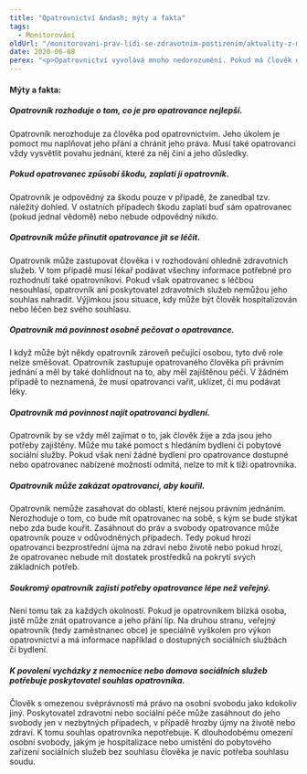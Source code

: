 ```yaml
---
title: "Opatrovnictví &ndash; mýty a fakta"
tags:
  - Monitorování
oldUrl: "/monitorovani-prav-lidi-se-zdravotnim-postizenim/aktuality-z-monitorovani/aktuality-z-monitorovani-2020/opatrovnictvi-myty-a-fakta/"
date: 2020-06-08
perex: "<p>Opatrovnictví vyvolává mnoho nedorozumění. Pokud má člověk opatrovníka, neznamená to, že pozbyl všechna svá práva a že za něj o všem rozhoduje někdo jiný. Opatrovník má opatrovanému především pomáhat naplňovat jeho potřeby a chránit jeho práva, nikoli jednat proti jeho vůli. Nejčastější mýty a fakta týkající se opatrovnictví přinášíme níže. </p>"
---
```


<!-- imported from the old website -->

<h4>Mýty a fakta:</h4><h5>Opatrovník rozhoduje o tom, co je pro opatrovance nejlepší.</h5><p>Opatrovník nerozhoduje za člověka pod opatrovnictvím. Jeho úkolem je pomoct mu naplňovat jeho přání a chránit jeho práva. Musí také opatrovanci vždy vysvětlit povahu jednání, které za něj činí a jeho důsledky.</p><h5>Pokud opatrovanec způsobí škodu, zaplatí ji opatrovník.</h5><p>Opatrovník je odpovědný za škodu pouze v případě, že zanedbal tzv. náležitý dohled. V ostatních případech škodu zaplatí buď sám opatrovanec (pokud jednal vědomě) nebo nebude odpovědný nikdo.</p><h5>Opatrovník může přinutit opatrovance jít se léčit.</h5><p>Opatrovník může zastupovat člověka i v rozhodování ohledně zdravotních služeb. V tom případě musí lékař podávat všechny informace potřebné pro rozhodnutí také opatrovníkovi. Pokud však opatrovanec s léčbou nesouhlasí, opatrovník ani poskytovatel zdravotních služeb nemůžou jeho souhlas nahradit. Výjimkou jsou situace, kdy může být člověk hospitalizován nebo léčen bez svého souhlasu.</p><h5>Opatrovník má povinnost osobně pečovat o opatrovance.</h5><p>I když může být někdy opatrovník zároveň pečující osobou, tyto dvě role nelze směšovat. Opatrovník zastupuje opatrovaného člověka při právním jednání a měl by také dohlídnout na to, aby měl zajištěnou péči. V žádném případě to neznamená, že musí opatrovanci vařit, uklízet, či mu podávat léky.</p><h5>Opatrovník má povinnost najít opatrovanci bydlení.</h5><p>Opatrovník by se vždy měl zajímat o to, jak člověk žije a zda jsou jeho potřeby zajištěny. Může mu také pomoct s hledáním bydlení či pobytové sociální služby. Pokud však není žádné bydlení pro opatrovance dostupné nebo opatrovanec nabízené možnosti odmítá, nelze to mít k tíži opatrovníka.</p><h5>Opatrovník může zakázat opatrovanci, aby kouřil.</h5><p>Opatrovník nemůže zasahovat do oblastí, které nejsou právním jednáním. Nerozhoduje o tom, co bude mít opatrovanec na sobě, s kým se bude stýkat nebo zda bude kouřit. Zasáhnout do práv a svobody opatrovance může opatrovník pouze v odůvodněných případech. Tedy pokud hrozí opatrovanci bezprostřední újma na zdraví nebo životě nebo pokud hrozí, že opatrovanec nebude mít dostatek prostředků na pokrytí svých základních potřeb.</p><h5>Soukromý opatrovník zajistí potřeby opatrovance lépe než veřejný.</h5><p>Není tomu tak za každých okolností. Pokud je opatrovníkem blízká osoba, jistě může znát opatrovance a jeho přání líp. Na druhou stranu, veřejný opatrovník (tedy zaměstnanec obce) je speciálně vyškolen pro výkon opatrovnictví a má informace například o dostupných sociálních službách či bydlení.</p><h5>K povolení vycházky z nemocnice nebo domova sociálních služeb potřebuje poskytovatel souhlas opatrovníka.</h5><p>Člověk s omezenou svéprávností má právo na osobní svobodu jako kdokoliv jiný. Poskytovatel zdravotní nebo sociální péče může zasáhnout do jeho svobody jen v nezbytných případech, v případě hrozby újmy na životě nebo zdraví. K tomu souhlas opatrovníka nepotřebuje. K dlouhodobému omezení osobní svobody, jakým je hospitalizace nebo umístění do pobytového zařízení sociálních služeb bez souhlasu člověka je navíc potřeba souhlasu soudu.</p>
